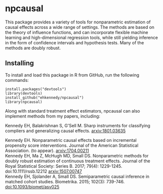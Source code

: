 # npcausal

This package provides a variety of tools for nonparametric estimation of causal effects across a wide range of settings. The methods are based on the theory of influence functions, and can incorporate flexible machine learning and high-dimensional regression tools, while still yielding inference in the form of confidence intervals and hypothesis tests. Many of the methods are doubly robust.

## Installing

To install and load this package in R from GitHub, run the following commands:

```
install.packages("devtools")
library(devtools) 
install_github("ehkennedy/npcausal")
library(npcausal)
```
Along with standard treatment effect estimators, npcausal can also implement methods from my papers, including:

Kennedy EH, Balakrishnan S, G'Sell M. Sharp instruments for classifying compliers and generalizing causal effects. [arxiv:1801.03635](https://arxiv.org/abs/1801.03635)

Kennedy EH. Nonparametric causal effects based on incremental propensity score interventions. Journal of the American Statistical Association. (to appear). [arxiv:1704.00211](https://arxiv.org/abs/1704.00211)    
Kennedy EH, Ma Z, McHugh MD, Small DS. Nonparametric methods for doubly robust estimation of continuous treatment effects. Journal of the Royal Statistical Society: Series B. 2017; 79(4): 1229-1245. doi:10.1111/rssb.12212 [arxiv:1507.00747](http://arxiv.org/abs/1507.00747)    
Kennedy EH, Sjolander A, Small DS. Semiparametric causal inference in matched cohort studies. Biometrika. 2015; 102(3): 739-746. [doi:10.1093/biomet/asv025](http://sci-hub.tw/10.1093/biomet/asv025)
